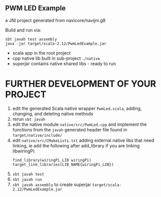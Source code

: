 PWM LED Example
-----

a JNI project generated from navicore/navijni.g8

Build and run via:
```console
sbt javah test assembly
java -jar target/scala-2.12/PwmLedExample.jar
```

  * scala app in the root project
  * cpp native lib built in sub-project `./native`
  * superjar contains native shared libs - ready to run

# FURTHER DEVELOPMENT OF YOUR PROJECT

1. edit the generated Scala native wrapper `PwmLed.scala`, adding, changing, and deleting native methods
1. rerun `sbt javah`
1. edit the native module `native/src/PwmLed.cpp` and implement the functions from the `javah` generated header file found in `target/native/include/`
1. edit `native/src/CMakeLists.txt` adding external native libs that need linking, ie add the following after add_library if you are linking libwiringPi:
    ```
    find_library(wiringPi_LIB wiringPi)
    target_link_libraries(LIB_NAME{wiringPi_LIB})
    ```
1. `sbt javah test`
1. `sbt javah run`
1. `sbt javah assembly` to create superjar `target/scala-2.12/PwmLedExample.jar`

